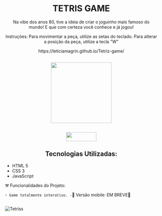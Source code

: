 <h1 align="center"> TETRIS GAME </h1>

<div align="center"> 

  <p> Na vibe dos anos 80, tive a ideia de criar o joguinho mais famoso do mundo! E que com certeza você conhece e já jogou! </p>
  <p> Instruções: Para movimentar a peça, utilize as setas do teclado. Para alterar a posição da peça, utilize a tecla "W"</p>
  <p> https://leticiamagrin.github.io/Tetriz-game/ </p>
  
</div>

##

<div align="center">

  <img src="https://images-na.ssl-images-amazon.com/images/I/61M3rDwh4qL.png" width="200" height="200">
  
</div>
 
 ##
 
 <div align="center">
 
  <img src="https://img.shields.io/badge/-90%25%20DONE-yellow" width="100" height="30">
 
 </div>
 
 ##
 
 <div> 
    
  <h2 align="center"> Tecnologias Utilizadas: </h2>
    
   * HTML 5
   * CSS 3
   * JavaScript
  
</div>

  ⚒️ Funcionalidades do Projeto:
  
  -` Game totalmente interativo.
  -`🚧 Versão mobile: EM BREVE🚧

<div>

##

![Tetriss](https://user-images.githubusercontent.com/108889811/187721109-6f56712c-f598-4ae3-a49c-b52e0a40a2c9.gif)




